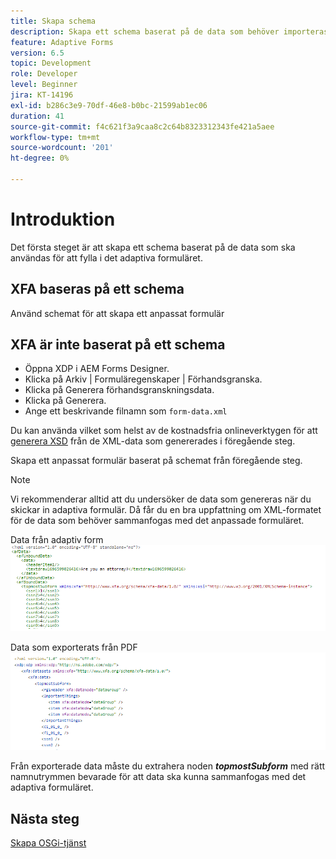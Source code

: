 ```yaml
---
title: Skapa schema
description: Skapa ett schema baserat på de data som behöver importeras till det adaptiva formuläret
feature: Adaptive Forms
version: 6.5
topic: Development
role: Developer
level: Beginner
jira: KT-14196
exl-id: b286c3e9-70df-46e8-b0bc-21599ab1ec06
duration: 41
source-git-commit: f4c621f3a9caa8c2c64b8323312343fe421a5aee
workflow-type: tm+mt
source-wordcount: '201'
ht-degree: 0%

---
```


# Introduktion

Det första steget är att skapa ett schema baserat på de data som ska användas för att fylla i det adaptiva formuläret.

## XFA baseras på ett schema

Använd schemat för att skapa ett anpassat formulär

## XFA är inte baserat på ett schema

* Öppna XDP i AEM Forms Designer.
* Klicka på Arkiv | Formuläregenskaper | Förhandsgranska.
* Klicka på Generera förhandsgranskningsdata.
* Klicka på Generera.
* Ange ett beskrivande filnamn som `form-data.xml`

Du kan använda vilket som helst av de kostnadsfria onlineverktygen för att [generera XSD](https://www.freeformatter.com/xsd-generator.html) från de XML-data som genererades i föregående steg.

Skapa ett anpassat formulär baserat på schemat från föregående steg.

>[!NOTE]
>Vi rekommenderar alltid att du undersöker de data som genereras när du skickar in adaptiva formulär. Då får du en bra uppfattning om XML-formatet för de data som behöver sammanfogas med det anpassade formuläret.

Data från adaptiv form
![skickad-data](./assets/af-submitted-data.png)

Data som exporterats från PDF
![exporterade data](./assets/exported-data.png)

Från exporterade data måste du extrahera noden **_topmostSubform_** med rätt namnutrymmen bevarade för att data ska kunna sammanfogas med det adaptiva formuläret.

## Nästa steg

[Skapa OSGi-tjänst](./create-osgi-service.md)
